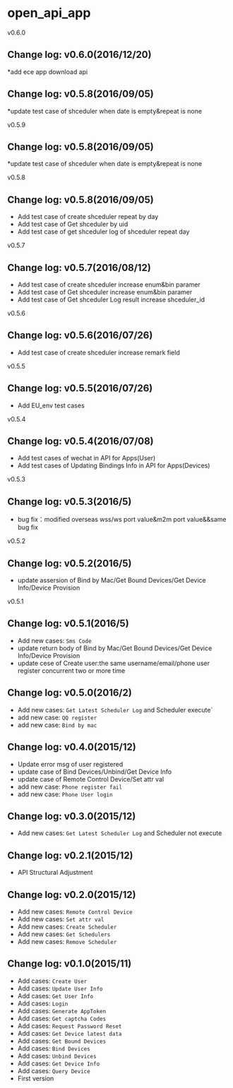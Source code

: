 open_api_app
==========
v0.6.0

## Change log: v0.6.0(2016/12/20)
*add ece app download api

## Change log: v0.5.8(2016/09/05)
*update test case of shceduler when date is empty&repeat is none

v0.5.9

## Change log: v0.5.8(2016/09/05)
*update test case of shceduler when date is empty&repeat is none


v0.5.8

## Change log: v0.5.8(2016/09/05)
* Add test case of create shceduler repeat by day 
* Add test case of Get shceduler by uid
* Add test case of get shceduler log of shceduler repeat day

v0.5.7

## Change log: v0.5.7(2016/08/12)
* Add test case of create shceduler increase enum&bin paramer 
* Add test case of Get shceduler increase enum&bin paramer
* Add test case of Get shceduler Log result increase shceduler_id

v0.5.6

## Change log: v0.5.6(2016/07/26)
* Add test case of create shceduler increase remark field

v0.5.5

## Change log: v0.5.5(2016/07/26)
* Add EU_env test cases

v0.5.4

## Change log: v0.5.4(2016/07/08)
* Add test cases of wechat in API for Apps(User)
* Add test cases of Updating Bindings Info in API for Apps(Devices)

v0.5.3

## Change log: v0.5.3(2016/5)
* bug fix：modified overseas wss/ws port value&m2m port value&&same bug fix

v0.5.2

## Change log: v0.5.2(2016/5)
* update assersion of Bind by Mac/Get Bound Devices/Get Device Info/Device Provision


v0.5.1

## Change log: v0.5.1(2016/5)
* Add new cases: `Sms Code` 
* update return body of Bind by Mac/Get Bound Devices/Get Device Info/Device Provision
* update cese of Create user:the same username/email/phone user register concurrent two or more time


## Change log: v0.5.0(2016/2)
* Add new cases: `Get Latest Scheduler Log` and Scheduler execute`
* add new case: `QQ register`
* add new case: `Bind by mac`

## Change log: v0.4.0(2015/12)
* Update error msg of user registered
* update case of Bind Devices/Unbind/Get Device Info
* update case of Remote Control Device/Set attr val
* add new case: `Phone register fail`
* add new case: `Phone User login`

## Change log: v0.3.0(2015/12)
* Add new cases: `Get Latest Scheduler Log` and Scheduler not execute

## Change log: v0.2.1(2015/12)
* API Structural Adjustment

## Change log: v0.2.0(2015/12)
* Add new cases: `Remote Control Device`
* Add new cases: `Set attr val`
* Add new cases: `Create Scheduler`
* Add new cases: `Get Schedulers`
* Add new cases: `Remove Scheduler`

## Change log: v0.1.0(2015/11)
* Add cases: `Create User`
* Add cases: `Update User Info`
* Add cases: `Get User Info`
* Add cases: `Login`
* Add cases: `Generate AppToken`
* Add cases: `Get captcha Codes`
* Add cases: `Request Password Reset`
* Add cases: `Get Device latest data`
* Add cases: `Get Bound Devices`
* Add cases: `Bind Devices`
* Add cases: `Unbind Devices`
* Add cases: `Get Device Info`
* Add cases: `Query Device`
* First version

